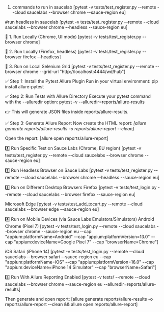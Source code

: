 1. commands to run in saucelab
[pytest -v tests/test_register.py --remote --cloud saucelabs --browser chrome --sauce-region eu]

#run headless in saucelab
[pytest -v tests/test_register.py --remote --cloud saucelabs --browser chrome --headless --sauce-region eu]

🔹 1. Run Locally (Chrome, UI mode)
[pytest -v tests/test_register.py --browser chrome]

🔹 2. Run Locally (Firefox, headless)
[pytest -v tests/test_register.py --browser firefox --headless]

🔹 3. Run on Local Selenium Grid
[pytest -v tests/test_register.py --remote --browser chrome --grid-url "http://localhost:4444/wd/hub"]

✅ Step 1: Install the Pytest Allure Plugin
Run in your virtual environment:
pip install allure-pytest

✅ Step 2: Run Tests with Allure Directory
Execute your pytest command with the --alluredir option:
pytest -v --alluredir=reports/allure-results

👉 This will generate JSON files inside reports/allure-results.

✅ Step 3: Generate Allure Report
Now create the HTML report:
*[allure generate reports/allure-results -o reports/allure-report --clean]*

Open the report:
[allure open reports/allure-report]

1️⃣ Run Specific Test on Sauce Labs (Chrome, EU region)
[pytest -v tests/test_register.py --remote --cloud saucelabs --browser chrome --sauce-region eu]

2️⃣ Run Headless Browser on Sauce Labs
[pytest -v tests/test_register.py --remote --cloud saucelabs --browser chrome --headless --sauce-region eu]

3️⃣ Run on Different Desktop Browsers
Firefox
[pytest -v tests/test_login.py --remote --cloud saucelabs --browser firefox --sauce-region eu]

Microsoft Edge
[pytest -v tests/test_add_tocart.py --remote --cloud saucelabs --browser edge --sauce-region eu]

4️⃣ Run on Mobile Devices (via Sauce Labs Emulators/Simulators)
Android Chrome (Pixel 7)
[pytest -v tests/test_login.py --remote --cloud saucelabs --browser chrome --sauce-region eu --cap "appium:platformName=Android" --cap "appium:platformVersion=13.0" --cap "appium:deviceName=Google Pixel 7" --cap "browserName=Chrome"]

iOS Safari (iPhone 14)
[pytest -v tests/test_login.py --remote --cloud saucelabs --browser safari --sauce-region eu --cap "appium:platformName=iOS" --cap "appium:platformVersion=16.0" --cap "appium:deviceName=iPhone 14 Simulator" --cap "browserName=Safari"]

5️⃣ Run With Allure Reporting Enabled
[pytest -v tests/ --remote --cloud saucelabs --browser chrome --sauce-region eu --alluredir=reports/allure-results]

Then generate and open report:
[allure generate reports/allure-results -o reports/allure-report --clean && allure open reports/allure-report]
